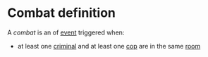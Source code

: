 # Combat definition

A _combat_ is an of [event](event.md) triggered when:
- at least one [criminal](criminal.md) and at least one [cop](cop.md) are in the same [room](room.md)
